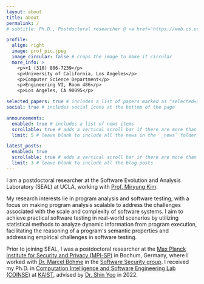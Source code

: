 ```yaml
---
layout: about
title: about
permalink: /
# subtitle: Ph.D., Postdoctoral researcher @ <a href='https://web.cs.ucla.edu/~miryung/'>Software Evolution and Analysis Laboratory</a>, UCLA

profile:
  align: right
  image: prof_pic.jpeg
  image_circular: false # crops the image to make it circular
  more_info: >
    <p>+1 (310) 806-7239</p>
    <p>University of California, Los Angeles</p>
    <p>Computer Science Department</p>
    <p>Engineering VI, Room 486</p>
    <p>Los Angeles, CA 90095</p>

selected_papers: true # includes a list of papers marked as "selected={true}"
social: true # includes social icons at the bottom of the page

announcements:
  enabled: true # includes a list of news items
  scrollable: true # adds a vertical scroll bar if there are more than 3 news items
  limit: 5 # leave blank to include all the news in the `_news` folder

latest_posts:
  enabled: true
  scrollable: true # adds a vertical scroll bar if there are more than 3 new posts items
  limit: 3 # leave blank to include all the blog posts
---
```


I am a postdoctoral researcher at the Software Evolution and Analysis Laboratory (SEAL) at UCLA, working with
<a href="https://web.cs.ucla.edu/~miryung/">Prof. Miryung Kim</a>. 

My research interests lie in program analysis and software testing, with a focus on making program analysis scalable to address the challenges associated with the scale and complexity of software systems. I aim to achieve practical software testing in real-world scenarios by utilizing statistical methods to analyze dynamic information from program execution, facilitating the reasoning of a program's semantic properties and addressing empirical challenges in software testing.

Prior to joining SEAL, I was a postdoctoral researcher at the
<a href="https://www.mpi-sp.org">Max Planck Institute for Security and Privacy (MPI-SP)</a>
in Bochum, Germany, where I worked with
<a href="https://mboehme.github.io">Dr. Marcel Böhme</a> in the
<a href="https://mpi-softsec.github.io">Software Security group</a>. I received my Ph.D. in
<a href="https://coinse.github.io">Computation Intelligence and Software Engineering Lab (COINSE)</a>
at <a href="https://kaist.ac.kr/">KAIST</a>, advised by
<a href="https://coinse.github.io/members/shin.yoo/">Dr. Shin Yoo</a> in 2022.

<!-- Write your biography here. Tell the world about yourself. Link to your favorite [subreddit](http://reddit.com). You can put a picture in, too. The code is already in, just name your picture `prof_pic.jpg` and put it in the `img/` folder.

Put your address / P.O. box / other info right below your picture. You can also disable any of these elements by editing `profile` property of the YAML header of your `_pages/about.md`. Edit `_bibliography/papers.bib` and Jekyll will render your [publications page](/al-folio/publications/) automatically.

Link to your social media connections, too. This theme is set up to use [Font Awesome icons](https://fontawesome.com/) and [Academicons](https://jpswalsh.github.io/academicons/), like the ones below. Add your Facebook, Twitter, LinkedIn, Google Scholar, or just disable all of them. -->
